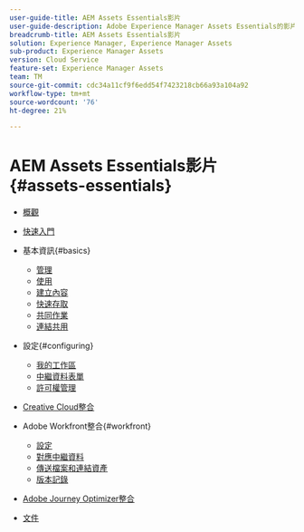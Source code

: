 ```yaml
---
user-guide-title: AEM Assets Essentials影片
user-guide-description: Adobe Experience Manager Assets Essentials的影片集合。
breadcrumb-title: AEM Assets Essentials影片
solution: Experience Manager, Experience Manager Assets
sub-product: Experience Manager Assets
version: Cloud Service
feature-set: Experience Manager Assets
team: TM
source-git-commit: cdc34a11cf9f6edd54f7423218cb66a93a104a92
workflow-type: tm+mt
source-wordcount: '76'
ht-degree: 21%

---
```



# AEM Assets Essentials影片 {#assets-essentials}

+ [概觀](overview.md)

+ [快速入門](./getting-started.md)

+ 基本資訊{#basics}
   + [管理](basics/managing.md)
   + [使用](basics/using.md)
   + [建立內容](basics/creating.md)
   + [快速存取](basics/quick-access.md)
   + [共同作業](basics/collaborating.md)
   + [連結共用](basics/link-sharing.md)

+ 設定{#configuring}
   + [我的工作區](configuring/my-workspace.md)
   + [中繼資料表單](configuring/metadata-forms.md)
   + [許可權管理](configuring/permissions-management.md)

+ [Creative Cloud整合](integrations/creative-cloud.md)

+ Adobe Workfront整合{#workfront}
   + [設定](./integrations/workfront/configure.md)
   + [對應中繼資料](./integrations/workfront/map-metadata.md)
   + [傳送檔案和連結資產](./integrations/workfront/link-send.md)
   + [版本記錄](./integrations/workfront/versions.md)

+ [Adobe Journey Optimizer整合](https://experienceleague.adobe.com/docs/journey-optimizer-learn/tutorials/create-messages/create-email-content-with-the-message-editor.html)

+ [文件](https://experienceleague.adobe.com/docs/experience-manager-assets-essentials/help/introduction.html)
